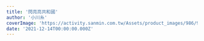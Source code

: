 ```yaml
---
title: '閃亮亮共和國'
author: '小川糸'
coverImage: 'https://activity.sanmin.com.tw/Assets/product_images/986/986133678.jpg'
date: '2021-12-14T00:00:00.000Z'
---
```

